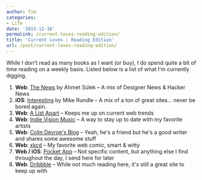 ```yaml
---
author: Tim
categories:
- Life
date: '2013-12-16'
permalink: /current-loves-reading-edition/
title: 'Current Loves : Reading Edition'
url: /post/current-loves-reading-edition/
---
```


While I don't read as many books as I want (or buy), I do spend quite a bit of time reading on a weekly basis. Listed below is a list of what I'm currently digging. </p> 

  1. **Web**: <a href="http://thenews.im" target="_blank">The News</a> by Ahmet Sülek &#8211; A mix of Designer News & Hacker News
  2. **iOS**: <a href="https://itunes.apple.com/us/app/interesting-for-iphone/id586848801" target="_blank">Interesting</a> by Mike Rundle &#8211; A mix of a ton of great sites&#8230; never be bored again. 
  3. **Web**: <a href="http://alistapart.com/" target="_blank">A List Apart</a> &#8211; Keeps me up on current web trends
  4. **Web**: <a href="http://www.indievisionmusic.com/" target="_blank">Indie Vision Music</a> &#8211; A way to stay up to date with my favorite artists
  5. **Web**: <a href="http://colin.getbarley.com/" target="_blank">Colin Devroe's Blog</a> &#8211; Yeah, he's a friend but he's a good writer and shares some awesome stuff
  6. **Web**: <a href="http://xkcd.com/" target="_blank">xkcd</a> &#8211; My favorite web comic, smart & witty
  7. **Web / iOS**: <a href="http://getpocket.com/" target="_blank">Pocket App</a> &#8211; Not specific content, but anything else I find throughout the day, I send here for later
  8. **Web**: <a href="http://dribbble.com/" target="_blank">Dribbble</a> &#8211; While not much reading here, it's still a great site to keep up with
 